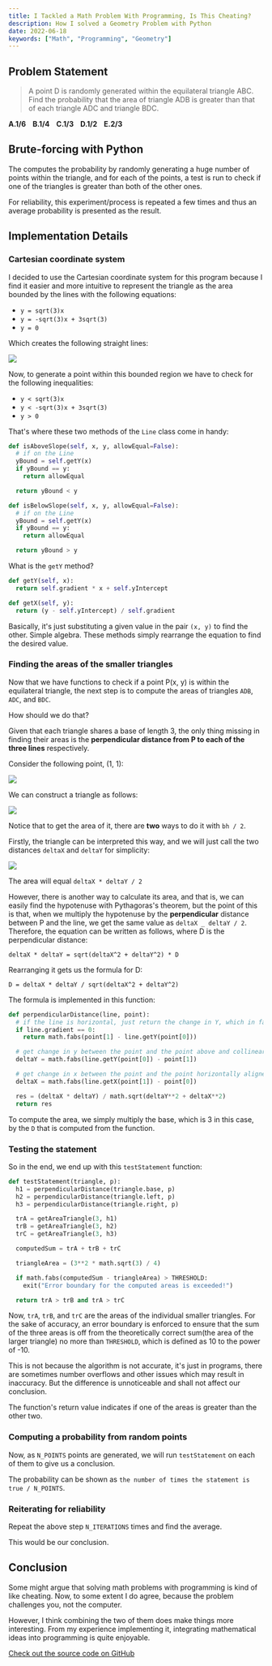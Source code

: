 ```yaml
---
title: I Tackled a Math Problem With Programming, Is This Cheating?
description: How I solved a Geometry Problem with Python
date: 2022-06-18
keywords: ["Math", "Programming", "Geometry"]
---
```


## Problem Statement

> A point D is randomly generated within the equilateral triangle ABC. Find the probability that the area of triangle ADB is greater than that of each triangle ADC and triangle BDC.

**A.1/6&nbsp;&nbsp;&nbsp;&nbsp;B.1/4&nbsp;&nbsp;&nbsp;&nbsp;C.1/3&nbsp;&nbsp;&nbsp;&nbsp;D.1/2&nbsp;&nbsp;&nbsp;&nbsp;E.2/3**

## Brute-forcing with Python

The computes the probability by randomly generating a huge number of points within the triangle, and for each of the points, a test is run to check if one of the triangles is greater than both of the other ones.

For reliability, this experiment/process is repeated a few times and thus an average probability is presented as the result.

## Implementation Details

### Cartesian coordinate system

I decided to use the Cartesian coordinate system for this program because I find it easier and more intuitive to represent the triangle as the area bounded by the lines with the following equations:

- `y = sqrt(3)x`
- `y = -sqrt(3)x + 3sqrt(3)`
- `y = 0`

Which creates the following straight lines:

![](https://raw.githubusercontent.com/timthedev07/my-website/dev/assets/cartesian-equilateral.png)

Now, to generate a point within this bounded region we have to check for the following inequalities:

- `y < sqrt(3)x`
- `y < -sqrt(3)x + 3sqrt(3)`
- `y > 0`

That's where these two methods of the `Line` class come in handy:

```python
def isAboveSlope(self, x, y, allowEqual=False):
  # if on the Line
  yBound = self.getY(x)
  if yBound == y:
    return allowEqual

  return yBound < y

def isBelowSlope(self, x, y, allowEqual=False):
  # if on the Line
  yBound = self.getY(x)
  if yBound == y:
    return allowEqual

  return yBound > y
```

What is the `getY` method?

```python
def getY(self, x):
  return self.gradient * x + self.yIntercept

def getX(self, y):
  return (y - self.yIntercept) / self.gradient
```

Basically, it's just substituting a given value in the pair `(x, y)` to find the other. Simple algebra. These methods simply rearrange the equation to find the desired value.

### Finding the areas of the smaller triangles

Now that we have functions to check if a point P(x, y) is within the equilateral triangle, the next step is to compute the areas of triangles `ADB`, `ADC`, and `BDC`.

How should we do that?

Given that each triangle shares a base of length 3, the only thing missing in finding their areas is the **perpendicular distance from P to each of the three lines** respectively.

Consider the following point, (1, 1):

![](https://raw.githubusercontent.com/timthedev07/my-website/dev/assets/p-in-equilateral.png)

We can construct a triangle as follows:

![](https://raw.githubusercontent.com/timthedev07/my-website/dev/assets/p-in-equilateral-1.png)

Notice that to get the area of it, there are **two** ways to do it with `bh / 2`.

Firstly, the triangle can be interpreted this way, and we will just call the two distances `deltaX` and `deltaY` for simplicity:

![](https://raw.githubusercontent.com/timthedev07/my-website/dev/assets/p-in-equilateral-2.png)

The area will equal `deltaX * deltaY / 2`

However, there is another way to calculate its area, and that is, we can easily find the hypotenuse with Pythagoras's theorem, but the point of this is that, when we multiply the hypotenuse by the **perpendicular** distance between P and the line, we get the same value as `deltaX _ deltaY / 2`. Therefore, the equation can be written as follows, where D is the perpendicular distance:

```
deltaX * deltaY = sqrt(deltaX^2 + deltaY^2) * D
```

Rearranging it gets us the formula for D:

```
D = deltaX * deltaY / sqrt(deltaX^2 + deltaY^2)
```

The formula is implemented in this function:

```python
def perpendicularDistance(line, point):
  # if the line is horizontal, just return the change in Y, which in fact, is the perpendicular distance
  if line.gradient == 0:
    return math.fabs(point[1] - line.getY(point[0]))

  # get change in y between the point and the point above and collinear with it at 90deg
  deltaY = math.fabs(line.getY(point[0]) - point[1])

  # get change in x between the point and the point horizontally aligned and collinear with it
  deltaX = math.fabs(line.getX(point[1]) - point[0])

  res = (deltaX * deltaY) / math.sqrt(deltaY**2 + deltaX**2)
  return res
```

To compute the area, we simply multiply the base, which is 3 in this case, by the `D` that is computed from the function.

### Testing the statement

So in the end, we end up with this `testStatement` function:

```python
def testStatement(triangle, p):
  h1 = perpendicularDistance(triangle.base, p)
  h2 = perpendicularDistance(triangle.left, p)
  h3 = perpendicularDistance(triangle.right, p)

  trA = getAreaTriangle(3, h1)
  trB = getAreaTriangle(3, h2)
  trC = getAreaTriangle(3, h3)

  computedSum = trA + trB + trC

  triangleArea = (3**2 * math.sqrt(3) / 4)

  if math.fabs(computedSum - triangleArea) > THRESHOLD:
    exit("Error boundary for the computed areas is exceeded!")

  return trA > trB and trA > trC
```

Now, `trA`, `trB`, and `trC` are the areas of the individual smaller triangles. For the sake of accuracy, an error boundary is enforced to ensure that the sum of the three areas is off from the theoretically correct sum(the area of the larger triangle) no more than `THRESHOLD`, which is defined as 10 to the power of -10.

This is not because the algorithm is not accurate, it's just in programs, there are sometimes number overflows and other issues which may result in inaccuracy. But the difference is unnoticeable and shall not affect our conclusion.

The function's return value indicates if one of the areas is greater than the other two.

### Computing a probability from random points

Now, as `N_POINTS` points are generated, we will run `testStatement` on each of them to give us a conclusion.

The probability can be shown as `the number of times the statement is true / N_POINTS`.

### Reiterating for reliability

Repeat the above step `N_ITERATIONS` times and find the average.

This would be our conclusion.

## Conclusion

Some might argue that solving math problems with programming is kind of like cheating. Now, to some extent I do agree, because the problem challenges you, not the computer.

However, I think combining the two of them does make things more interesting. From my experience implementing it, integrating mathematical ideas into programming is quite enjoyable.

[Check out the source code on GitHub](https://github.com/timthedev07/brute-force-math-june-2022)
